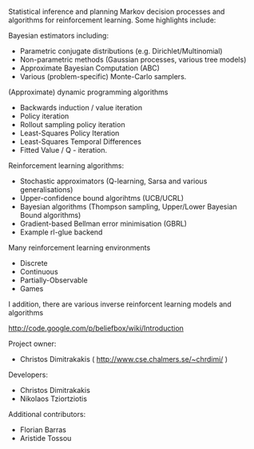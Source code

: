 Statistical inference and planning Markov decision processes and algorithms for reinforcement learning. Some highlights include:

Bayesian estimators including:
- Parametric conjugate distributions (e.g. Dirichlet/Multinomial)
- Non-parametric methods (Gaussian processes, various tree models)
- Approximate Bayesian Computation (ABC)
- Various (problem-specific) Monte-Carlo samplers.

(Approximate) dynamic programming algorithms
- Backwards induction / value iteration
- Policy iteration
- Rollout sampling policy iteration
- Least-Squares Policy Iteration
- Least-Squares Temporal Differences
- Fitted Value / Q - iteration.

Reinforcement learning algorithms:

- Stochastic approximators (Q-learning, Sarsa and various generalisations)
- Upper-confidence bound algorihtms (UCB/UCRL)
- Bayesian algorithms (Thompson sampling, Upper/Lower Bayesian Bound algorithms)
- Gradient-based Bellman error minimisation (GBRL)
- Example rl-glue backend

Many reinforcement learning environments

- Discrete
- Continuous
- Partially-Observable
- Games

I addition, there are various inverse reinforcent learning models and algorithms

http://code.google.com/p/beliefbox/wiki/Introduction

Project owner:

- Christos Dimitrakakis ( http://www.cse.chalmers.se/~chrdimi/ )

Developers:

- Christos Dimitrakakis
- Nikolaos Tziortziotis


Additional contributors:

- Florian Barras
- Aristide Tossou